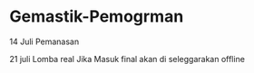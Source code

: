 # Gemastik-Pemogrman
14 Juli 
Pemanasan 

21 juli
Lomba real
Jika Masuk final akan di seleggarakan offline
